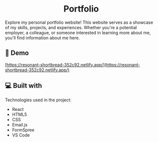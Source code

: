 <h1 align="center" id="title">Portfolio</h1>

<p id="description">Explore my personal portfolio website! This website serves as a showcase of my skills, projects, and experiences. Whether you're a potential employer, a colleague, or someone interested in learning more about me, you'll find information about me here.</p>

<h2>🚀 Demo</h2>

[https://resonant-shortbread-352c92.netlify.app/](https://resonant-shortbread-352c92.netlify.app/)
  
<h2>💻 Built with</h2>

Technologies used in the project:

*   React
*   HTML5
*   CSS
*   Email.js
*   FormSpree
*   VS Code
